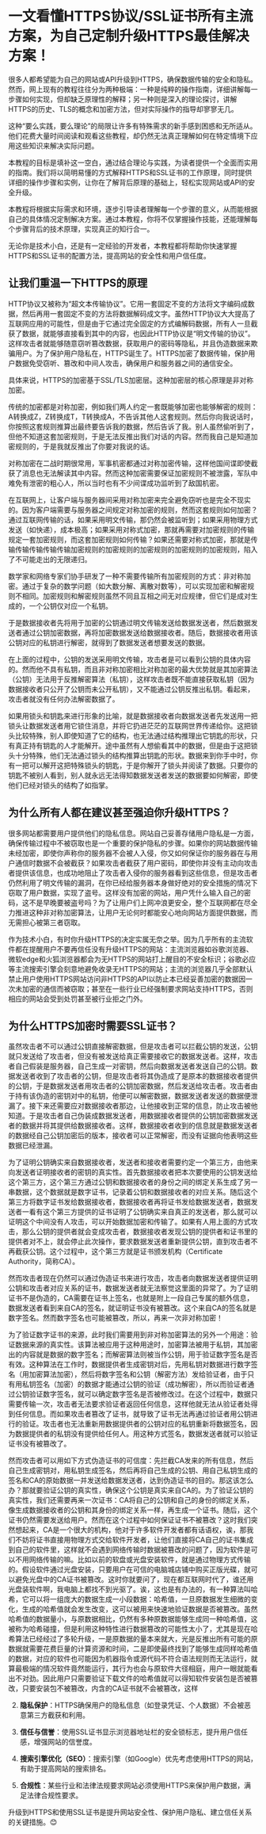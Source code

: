 # 一文看懂HTTPS协议/SSL证书所有主流方案，为自己定制升级HTTPS最佳解决方案！

很多人都希望能为自己的网站或API升级到HTTPS，确保数据传输的安全和隐私。然而，网上现有的教程往往分为两种极端：一种是纯粹的操作指南，详细讲解每一步骤如何实现，但却缺乏原理性的解释；另一种则是深入的理论探讨，讲解HTTPS的历史、TLS的概念和加密方法，但对实际操作的指导却寥寥无几。

这种“要么实践，要么理论”的局限让许多有特殊需求的新手感到困惑和无所适从。他们花费大量时间阅读和观看这些教程，却仍然无法真正理解如何在特定情境下应用这些知识来解决实际问题。

本教程的目标是填补这一空白，通过结合理论与实践，为读者提供一个全面而实用的指南。我们将以简明易懂的方式解释HTTPS和SSL证书的工作原理，同时提供详细的操作步骤和实例，让你在了解背后原理的基础上，轻松实现网站或API的安全升级。

本教程将根据实际需求和环境，逐步引导读者理解每一个步骤的意义，从而能根据自己的具体情况定制解决方案。通过本教程，你将不仅掌握操作技能，还能理解每个步骤背后的技术原理，实现真正的知行合一。

无论你是技术小白，还是有一定经验的开发者，本教程都将帮助你快速掌握HTTPS和SSL证书的配置方法，提高网站的安全性和用户信任度。

## 让我们重温一下HTTPS的原理

HTTP协议又被称为“超文本传输协议”。它用一套固定不变的方法将文字编码成数据，然后再用一套固定不变的方法将数据解码成文字。虽然HTTP协议大大提高了互联网应用的可能性，但是由于它通过完全固定的方式编解码数据，所有人一旦截获了数据，就能够直接看到其中的内容，也因此HTTP协议是“明文传输的协议”。这样攻击者就能够随意窃听篡改数据，获取用户的密码等隐私，并且伪造数据来欺骗用户。为了保护用户隐私在，HTTPS诞生了。HTTPS加密了数据传输，保护用户数据免受窃听、篡改和中间人攻击，确保用户和服务器之间的通信安全。

具体来说，HTTPS的加密基于SSL/TLS加密层。这种加密层的核心原理是非对称加密。

传统的加密都是对称加密，例如我们两人约定一套既能够加密也能够解密的规则：A转换成Z，Z转换成T，T转换成A，不告诉其他人这套规则。然后你向我说话时，你按照这套规则推算出最终要告诉我的数据，然后告诉了我。别人虽然偷听到了，但他不知道这套加密规则，于是无法反推出我们对话的内容。然而我自己是知道加密规则的，于是我就反推出了你要对我说的话。

对称加密在二战时期很常用，军事机密都通过对称加密传输，这样他国间谍即使截获了消息也无法解读其中内容。然而这种加密需要保证加密规则不被泄露，军队中难免有泄密的粗心人，所以当时也有不少间谍成功监听到了敌国机密。

在互联网上，让客户端与服务器间采用对称加密来完全避免窃听也是完全不现实的。因为客户端需要与服务器之间规定对称加密的规则，然而这套规则如何加密？通过互联网传输的话，如果采用明文传输，那仍然会被监听到；如果采用物理方式发送（如快递），成本极高；如果采用对称式加密，那就再需要对加密规则的传输规定一套加密规则，而这套加密规则如何传输？如果还需要对称式加密，那就是传输传输传输传输传输加密规则的加密规则的加密规则的加密规则的加密规则，陷入了不可能走出的无限递归。

数学家和网络专家们协手研发了一种不需要传输所有加密规则的方式：非对称加密。通过于复杂的数学问题（如大数分解、离散对数等），可以实现加密和解密规则不相同。加密规则和解密规则虽然不同且互相之间无对应规律，但它们是成对生成的，一个公钥仅对应一个私钥。

于是数据接收者先将用于加密的公钥通过明文传输发送给数据发送者，然后数据发送者通过公钥加密数据，再将加密数据发送给数据接收者。随后，数据接收者用该公钥对应的私钥进行解密，就得到了数据发送者想要发送的数据。

在上面的过程中，公钥的发送采用明文传输，攻击者是可以看到公钥的具体内容的。然而他不具有私钥，而且非对称加密相比对称加密的最大优势就是其加密算法（公钥）无法用于反推解密算法（私钥），这样攻击者既不能直接获取私钥（因为数据接收者只公开了公钥而未公开私钥），又不能通过公钥反推出私钥。看起来，攻击者就没有任何办法解密数据了。

如果用锁头和钥匙来进行形象的比喻，就是数据接收者向数据发送者先发送用一把锁头让数据发送者用它锁住消息，并将它扔进茫茫的互联网世界传递给你。这把锁头比较特殊，别人即使知道了它的结构，也无法通过结构推理出它钥匙的形状，只有真正持有钥匙的人才能解开。途中虽然有人想偷看其中的数据，但是由于这把锁头十分特殊，他们无法通过锁头的结构推算出钥匙的形状。数据来到你手中时，你有一把可以解开这把特殊锁头的钥匙，于是你解开了锁头并阅读了数据。只要你的钥匙不被别人看到，别人就永远无法得知数据发送者发送的数据要如何解密，即使他们已经对锁头的结构了如指掌。

## 为什么所有人都在建议甚至强迫你升级HTTPS？

很多网站都需要用户提供他们的隐私信息。网站自己妥善存储用户隐私是一方面，确保传输过程中不被窃取也是一个重要的保护隐私的步骤。如果你的网站数据传输未经加密，即使你声称你的服务器不会被人入侵，你又如何保证你的服务器在与用户通信时数据不会被截获？如果攻击者截获了用户密码，即使你并没有主动向攻击者提供该信息，也成功地阻止了攻击者入侵你的服务器看到这些信息，但是攻击者仍然利用了明文传输的漏洞，在你已经给服务器本身做好绝对的安全措施的情况下窃取了用户数据，实现了盗号。这样没有加密的网站，用户凭什么输入自己的密码，这不是早晚要被盗号吗？为了让用户们上网冲浪更安全，整个互联网都在尽全力推进这种非对称加密算法，让用户无论何时都能安心地向网站方面提供数据，而无需担心被第三者窃取。

作为技术小白，有时你升级HTTPS的决定实属无奈之举。因为几乎所有的主流软件都在提醒用户不要再信任没有升级HTTPS的网站：主流浏览器如谷歌浏览器、微软edge和火狐浏览器都会为无HTTPS的网站打上醒目的不安全标识；谷歌必应等主流搜索引擎会刻意地避免收录无HTTPS的网站；主流的浏览器几乎全部默认禁止用户使用HTTPS网站访问非HTTPS的API以防止本已经妥善加密的数据因一次未加密的通信而被窃取；甚至在一些行业已经强制要求网站支持HTTPS，否则相应的网站会受到处罚甚至被行业拒之门外。

## 为什么HTTPS加密时需要SSL证书？

虽然攻击者不可以通过公钥直接解密数据，但是攻击者可以拦截公钥的发送，公钥就只发送给了攻击者，但没有被发送给真正需要接收它的数据发送者。这样，攻击者自己假装是服务器，自己生成一对密钥，然后向数据发送者发送自己的公钥。数据发送者收到了攻击者的公钥，但是攻击者将其伪造成了是原本的数据接收者提供的公钥，于是数据发送者用攻击者的公钥加密数据，然后发送给攻击者。攻击者由于持有该伪造的密钥对中的私钥，他便可以解密数据，数据发送者发送的数据便泄漏了。接下来还需要应对数据接收者那边，让他接收到正常的信息，防止攻击被他知道。于是攻击者自己伪装成数据发送者，用数据接收者提供的公钥加密数据发送者的数据并将其提供给数据接收者。这样，数据接收者收到的信息就是数据发送者的数据经自己公钥加密后的版本，接收者可以正常解密，而没有证据向他表明这些数据已经泄漏。

为了证明公钥确实来自数据接收者，发送者和接收者需要约定一个第三方，由他来向发送者证明接收者的密钥的真实性。首先数据接收者把本次要使用的公钥发送给这个第三方，这个第三方通过公钥和数据接收者的身份之间的绑定关系生成了另一串数据，这个数据就是数字证书，记录着公钥和数据接收者的对应关系。随后这个第三方将数字证书发给数据接收者，数据接收者再将证书发给数据发送者，数据发送者一看有这个第三方提供的证书证明了公钥确实来自真正的发送者，那么就可以证明这个中间没有人攻击，可以开始数据加密和传输了。如果有人用上面的方式攻击，那么公钥的提供者就会变成攻击者，数据接收者发现公钥的提供者和证书里的提供者对不上，就会停止此次操作，要求数据发送者重新提供公钥，直到攻击者不再截获公钥。这个过程中，这个第三方就是证书颁发机构（Certificate Authority，简称CA）。

然而攻击者现在仍然可以通过伪造证书来进行攻击，攻击者向数据发送者提供证明公钥和攻击者对应关系的证书，数据发送者就无法察觉这里面的异常了。为了证明证书不是伪造的，CA需要在证书上签名，也就是附上一段自己专属的额外信息，数据发送者看到来自CA的签名，就证明证书没有被篡改。这个来自CA的签名就是数字签名。然而数字签名也可能被篡改，所以，再来一次非对称加密！

为了验证数字证书的来源，此时我们需要用到非对称加密算法的另外一个用途：验证数据来源的真实性。该算法被应用于这种用途时，加密算法被用于私钥，其加密出的内容就是数据的数字签名；而解密算法则被当作公钥，用于验证数字签名是否有效。这种算法在工作时，数据提供者生成密钥对后，先用私钥对数据进行数字签名（用加密算法加密），然后将数字签名和公钥（解密方法）发给验证者，由于只有用私钥签名（加密）的数据才能通过公钥的验证（成功解密），所以而验证者通过公钥验证数字签名，就可以确定数字签名是否被修改过。在这个过程中，数据只需要传输一次，攻击者无法要求验证者返回任何信息，这样他就无法从验证者处得到任何信息。而如果攻击者篡改了证书，就导致了证书无法再通过验证者用公钥进行的验证。攻击者也无法重新用数据提供者的公钥对应的私钥重新将数据签名，因为数据提供者的私钥没有提供给任何人。用这种方式签名，数据发送者就可以验证证书没有被篡改了。

然而攻击者可以用如下方式伪造证书的可信度：先拦截CA发来的所有信息，然后自己生成密钥对，用私钥生成签名，然后再将自己生成的公钥、用自己私钥生成的签名和CA的原始数据一并发送给数据发送者，达到伪造证书的目的。那这该怎么办？那就要验证公钥的真实性，确保这个公钥是真实来自CA的。为了验证公钥的真实性，我们还需要再来一次证书：CA将自己的公钥和自己的身份的绑定关系，像生成数据接收者的公钥和其身份的绑定关系一样，再生成一个证书。随后，这个证书仍然需要发送给用户。然而在这个过程中如何保证证书不被篡改？这时我们突然想起来，CA是一个很大的机构，他对于许多软件开发者都有话语权，诶，那我们不妨将证书直接用物理方式交给软件开发者，让他们直接将CA自己的证书集成到自己的软件里，这样就不会遇到网络传输时数据被篡改的问题了，因为软件是可以不用网络传输的嘛。比如以前的软盘或光盘安装软件，就是通过物理方式传输的。假设软件通过光盘安装，只要用户在可信的电脑城店铺中购买正版光碟，就可以避免光盘中的CA证书被篡改。这时你就要问了，现在都互联网时代了，谁还用光盘装软件啊，我电脑上都找不到光驱了。诶，这也是有办法的，有一种算法叫哈希，它可以将一组庞大的数据生成一小段数据：哈希值，一旦原数据发生细微的变化，生成的哈希值就会发生改变，这可以被用来快速地验证数据是否被篡改。虽然哈希值的数据量小，与原数据相比，仍然有多种原数据能够生成同一种哈希值，这被称为哈希碰撞，但是利用这种特性进行数据篡改的可能性太小了，尤其是现在哈希算法已经经过了多轮升级，一是原数据的量本来就大，光是反推出所有可能的原数据就需要花费巨量的计算资源和时间，二是即使最终找到了能够生成同样哈希值的数据，对应的软件也可能因为机器指令或源代码不符合语法规则而无法运行，就算最极端的情况软件竟然能运行，其行为也会与原软件大径相庭，用户一眼就能看出不对劲。因此用户只需要验证下载文件的哈希值就可以得知软件安装包是否被篡改，只要安装包不被篡改，内含的CA证书就不会被篡改，这样

2. **隐私保护**：HTTPS确保用户的隐私信息（如登录凭证、个人数据）不会被恶意第三方截获和利用。

3. **信任与信誉**：使用SSL证书显示浏览器地址栏的安全锁标志，提升用户信任感，增强网站的信誉度。

4. **搜索引擎优化（SEO）**：搜索引擎（如Google）优先考虑使用HTTPS的网站，有助于提高网站的搜索排名。

5. **合规性**：某些行业和法律法规要求网站必须使用HTTPS来保护用户数据，满足法律合规性要求。

升级到HTTPS和使用SSL证书是提升网站安全性、保护用户隐私、建立信任关系的关键措施。😊
